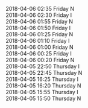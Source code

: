 2018-04-06 02:35 Friday  N  
2018-04-06 02:30 Friday  I  
2018-04-06 01:55 Friday  N  
2018-04-06 01:50 Friday  I  
2018-04-06 01:25 Friday  N  
2018-04-06 01:10 Friday  I  
2018-04-06 01:00 Friday  N  
2018-04-06 00:25 Friday  I  
2018-04-06 00:20 Friday  N  
2018-04-05 22:50 Thursday  I  
2018-04-05 22:45 Thursday  N  
2018-04-05 16:25 Thursday  I  
2018-04-05 16:20 Thursday  N  
2018-04-05 15:55 Thursday  I  
2018-04-05 15:50 Thursday  N  
